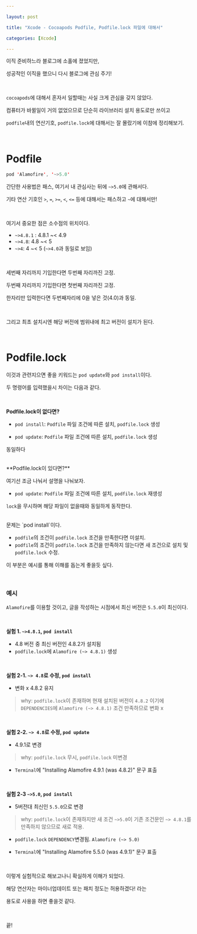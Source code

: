 ```yaml
---

layout: post

title: "Xcode - Cocoapods Podfile, Podfile.lock 파일에 대해서"

categories: [Xcode]

---
```


이직 준비하느라 블로그에 소홀에 졌었지만,

성공적인 이직을 했으니 다시 블로그에 관심 주기!

<br>

`cocoapods`에 대해서 혼자서 일할때는 사실 크게 관심을 갖지 않았다. 

컴퓨터가 바뀔일이 거의 없었으므로 단순히 라이브러리 설치 용도로만 쓰이고 

`podfile`내의 연산기호, `podfile.lock`에 대해서는 잘 몰랐기에 이참에 정리해보기.

<br>

# Podfile

```swift
pod 'Alamofire', '~>5.0'
```

간단한 사용법은 패스, 여기서 내 관심사는 뒤에 `~>5.0`에 관해서다.

기타 연산 기호인 `>`, `=`, `>=`, `<`, `<=` 등에 대해서는 패스하고 `~`에 대해서만!

<br>

여기서 중요한 점은 소수점의 위치이다. 

- `~>4.8.1` : 4.8.1 ~< 4.9
- `~>4.8`: 4.8 ~< 5
- `~>4`: 4 ~< 5 (`~>4.0`과 동일로 보임)

<br>

세번째 자리까지 기입한다면 두번째 자리까진 고정.

두번째 자리까지 기입한다면 첫번째 자리까진 고정.

한자리만 입력한다면 두번째자리에 0을 넣은 것(4.0)과 동일.

<br>

그리고 최초 설치시엔 해당 버전에 범위내에 최고 버전이 설치가 된다.

<br>

# Podfile.lock

이것과 관련지으면 좋을 키워드는 `pod update`와 `pod install`이다.

두 명령어를 입력했을시 차이는 다음과 같다.

<br>

**Podfile.lock이 없다면?**

- `pod install`: `Podfile` 파일 조건에 따른 설치, `podfile.lock` 생성

- `pod update`: `Podfile` 파일 조건에 따른 설치, `podfile.lock` 생성

동일하다

<br>
**Podfile.lock이 있다면?**

여기선 조금 나눠서 설명을 나눠보자.

- `pod update`: `Podfile` 파일 조건에 따른 설치, `podfile.lock` 재생성
 
`lock`을 무시하며 해당 파일이 없을때와 동일하게 동작한다.

<br>
문제는 `pod install`이다.

- `podfile`의 조건이 `podfile.lock` 조건을 만족한다면 미설치.
- `podfile`의 조건이 `podfile.lock` 조건을 만족하지 않는다면 새 조건으로 설치 및 `podfile.lock` 수정.

이 부분은 예시를 통해 이해를 돕는게 좋을듯 싶다.

<br>

### 예시

`Alamofire`를 이용할 것이고, 글을 작성하는 시점에서 최신 버전은 `5.5.0`이 최신이다.

<br>

**실험 1. `~>4.8.1`, `pod install`**
- 4.8 버전 중 최신 버전인 4.8.2가 설치됨
- `podfile.lock`에 `Alamofire (~> 4.8.1)` 생성

<br>

**실험 2-1. `~> 4.8`로 수정, `pod install`**
- 변화 x 4.8.2 유지

> why: `podfile.lock`이 존재하며 현재 설치된 버전이 `4.8.2` 이기에
> `DEPENDENCIES`에 `Alamofire (~> 4.8.1)` 조건 만족하므로 변화 x

<br>

**실험 2-2. `~> 4.8`로 수정, `pod update`**
- 4.9.1로 변경

> why: `podfile.lock` 무시, `podfile.lock` 미변경

- `Terminal`에 "Installing Alamofire 4.9.1 (was 4.8.2)" 문구 표출

<br>

**실험 2-3 `~>5.0`, `pod install`**
- 5버전대 최신인 `5.5.0`으로 변경

> why: `podfile.lock`이 존재하지만 새 조건 `~>5.0`이 
> 기존 조건문인 `~> 4.8.1`를 만족하지 않으므로 새로 적용.

- `podfile.lock` `DEPENDENCY`변경됨. `Alamofire (~> 5.0)`

- `Terminal`에 "Installing Alamofire 5.5.0 (was 4.9.1)" 문구 표출

<br> 

이렇게 실험적으로 해보고나니 확실하게 이해가 되었다.

해당 연산자는 마이너업데이트 또는 패치 정도는 허용하겠다! 라는

용도로 사용을 하면 좋을것 같다.

<br>

끝!

